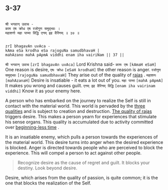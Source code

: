 ## 3-37


```shloka-sa

श्री भगवान् उवाच -
काम एष क्रोध एष रजोगुण समुद्भवः ।
महाशनो महा पाप्मा विद्धि एनम् इह वैरिणम् ॥ ३७ ॥

```
```shloka-sa-hk

zrI bhagavAn uvAca -
kAma eSa krodha eSa rajoguNa samudbhavaH |
mahAzano mahA pApmA viddhi enam iha vairiNam || 37 ||

```
`श्री भगवान् उवाच` `[zrI bhagavAn uvAca]` Lord Krishna said- `कामः एषः` `[kAmaH eSaH]` One reason is desire, `एषः क्रोधः` `[eSaH krodhaH]` the other reason is anger. `रजोगुण समुद्भवः` `[rajoguNa samudbhavaH]` They arise out of the quality of 
[rajas](2-45_to_2-46.md#satva_rajas_tamas)
. `महाशनः` `[mahAzanaH]` Desire is insatiable - it eats a lot out of you. `महा पाप्मा` `[mahA pApmA]` It makes you wrong and causes guilt. `एनम् इह वैरिनम् विद्धि` `[enam iha vairinam viddhi]` Know it as your enemy here.

A person who has embarked on the journey to realize the Self is still in contact with the material world. This world is pervaded by the 
[three qualities](2-45_to_2-46.md#satva_rajas_tamas)
 and is subject to creation and destruction. 
[The quality of rajas](2-45_to_2-46.md#satva_rajas_tamas)
 triggers desire. This makes a person yearn for experiences that stimulate his sense organs. This quality is accumulated due to activity committed over 
[beginning-less time](Back-to-Basics.md#beginningless_time)
. 

It is an insatiable enemy, which pulls a person towards the experiences of the material world. This desire turns into anger when the desired experience is blocked. Anger is directed towards people who are perceived to block the experience. This will compel a person to act against other people. 



<a name='applnote_70'></a>
> Recognize desire as the cause of regret and guilt. It blocks your destiny. Look beyond desire.



Desire, which arises from the quality of passion, is quite common; it is the one that blocks the realization of the Self.


